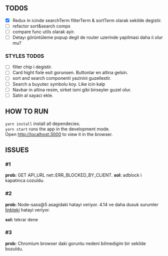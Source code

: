 ## TOD0S

- [x] Redux in icinde searchTerm filterTerm & sortTerm olarak sekilde degistir.
- [ ] refactor sort&search comps
- [ ] compare func utils olarak ayir.
- [ ] Detayı görüntüleme popup degil de router uzerinde yapilmasi daha ii olur mu?

### STYLES TOD0S

- [ ] filter chip i degistir.
- [ ] Card hight fixle esit gorunsen. Buttonlar en altina gelsin.
- [ ] sort and search componenti yazinini guzellestir.
- [ ] Search a buyutec symbolu koy. Like icin kalp
- [ ] Navbar in altina resim, sirket ismi gibi birseyler guzel olur.
- [ ] Satin al sayaci ekle.

## HOW TO RUN

`yarn install` install all dependecies.\
`yarn start` runs the app in the development mode.\
Open [http://localhost:3000](http://localhost:3000) to view it in the browser.

## ISSUES

### #1

**prob:** GET API_URL net::ERR_BLOCKED_BY_CLIENT.
**sol:** adblock i kapatinca cozuldu.

### #2

**prob:** Node-sass@5 asagidaki hatayi veriyor. 4.14 ve daha dusuk surumler [linkteki](https://stackoverflow.com/questions/64625050/error-node-sass-version-5-0-0-is-incompatible-with-4-0-0) hatayi veriyor.

**sol:** tekrar dene

### #3

**prob:** Chromium browser daki goruntu nedeni bilmedigim bir sekilde bozuldu.
